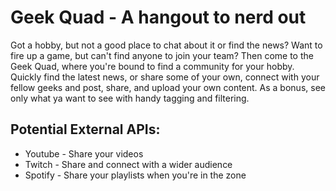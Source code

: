 # Geek Quad - A hangout to nerd out

Got a hobby, but not a good place to chat about it or find the news? Want to fire up a game, but can't find anyone to join your team? Then come to the Geek Quad, where you're bound to find a community for your hobby. Quickly find the latest news, or share some of your own, connect with your fellow geeks and post, share, and upload your own content. As a bonus, see only what ya want to see with handy tagging and filtering.

## Potential External APIs:
- Youtube - Share your videos
- Twitch - Share and connect with a wider audience
- Spotify - Share your playlists when you're in the zone